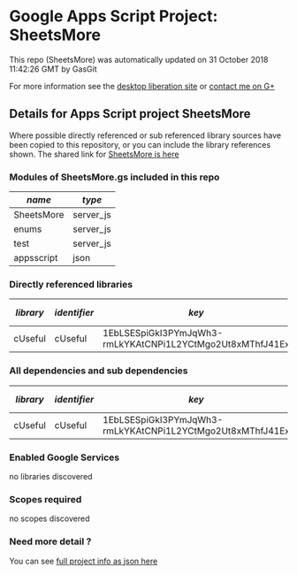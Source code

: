 # Google Apps Script Project: SheetsMore
This repo (SheetsMore) was automatically updated on 31 October 2018 11:42:26 GMT by GasGit

For more information see the [desktop liberation site](https://ramblings.mcpher.com/drive-sdk-and-github/getting-your-apps-scripts-to-github/#google_vignette "desktop liberation") or [contact me on G+](https://plus.google.com/+BruceMcpherson "Bruce McPherson - GDE")
## Details for Apps Script project SheetsMore
Where possible directly referenced or sub referenced library sources have been copied to this repository, or you can include the library references shown. 
The shared link for [SheetsMore is here](https://script.google.com/d/14kDMORQL5oxUt2qfXcUTNb1RwRt4d6_7uAHRVPrjaiPGn6bM0H-7wctO/edit?usp=sharing "open in the GAS IDE")

### Modules of SheetsMore.gs included in this repo
*name*|*type*
--- | --- 
SheetsMore| server_js
enums| server_js
test| server_js
appsscript| json
### Directly referenced libraries
*library*|*identifier*|*key*|*version*|*dev mode*|*source*|
--- | --- | --- | --- | --- | --- 
cUseful| cUseful|1EbLSESpiGkI3PYmJqWh3-rmLkYKAtCNPi1L2YCtMgo2Ut8xMThfJ41Ex|60|no|[here](libraries/cUseful "library source")
### All dependencies and sub dependencies
*library*|*identifier*|*key*|*version*|*dev mode*|*source*|
--- | --- | --- | --- | --- | --- 
cUseful| cUseful|1EbLSESpiGkI3PYmJqWh3-rmLkYKAtCNPi1L2YCtMgo2Ut8xMThfJ41Ex|60|no|[here](libraries/cUseful "library source")
### Enabled Google Services
no libraries discovered
### Scopes required
no scopes discovered
### Need more detail ?
You can see [full project info as json here](info.json)
